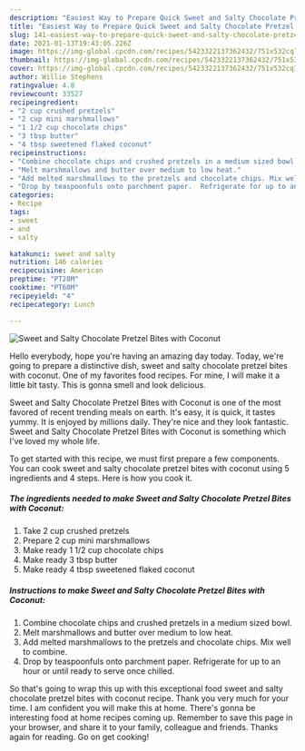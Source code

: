 ```yaml
---
description: "Easiest Way to Prepare Quick Sweet and Salty Chocolate Pretzel Bites with Coconut"
title: "Easiest Way to Prepare Quick Sweet and Salty Chocolate Pretzel Bites with Coconut"
slug: 141-easiest-way-to-prepare-quick-sweet-and-salty-chocolate-pretzel-bites-with-coconut
date: 2021-01-13T19:43:05.226Z
image: https://img-global.cpcdn.com/recipes/5423322137362432/751x532cq70/sweet-and-salty-chocolate-pretzel-bites-with-coconut-recipe-main-photo.jpg
thumbnail: https://img-global.cpcdn.com/recipes/5423322137362432/751x532cq70/sweet-and-salty-chocolate-pretzel-bites-with-coconut-recipe-main-photo.jpg
cover: https://img-global.cpcdn.com/recipes/5423322137362432/751x532cq70/sweet-and-salty-chocolate-pretzel-bites-with-coconut-recipe-main-photo.jpg
author: Willie Stephens
ratingvalue: 4.8
reviewcount: 33527
recipeingredient:
- "2 cup crushed pretzels"
- "2 cup mini marshmallows"
- "1 1/2 cup chocolate chips"
- "3 tbsp butter"
- "4 tbsp sweetened flaked coconut"
recipeinstructions:
- "Combine chocolate chips and crushed pretzels in a medium sized bowl."
- "Melt marshmallows and butter over medium to low heat."
- "Add melted marshmallows to the pretzels and chocolate chips. Mix well to combine."
- "Drop by teaspoonfuls onto parchment paper.  Refrigerate for up to an hour or until ready to serve once chilled."
categories:
- Recipe
tags:
- sweet
- and
- salty

katakunci: sweet and salty 
nutrition: 146 calories
recipecuisine: American
preptime: "PT28M"
cooktime: "PT60M"
recipeyield: "4"
recipecategory: Lunch

---
```



![Sweet and Salty Chocolate Pretzel Bites with Coconut](https://img-global.cpcdn.com/recipes/5423322137362432/751x532cq70/sweet-and-salty-chocolate-pretzel-bites-with-coconut-recipe-main-photo.jpg)

Hello everybody, hope you're having an amazing day today. Today, we're going to prepare a distinctive dish, sweet and salty chocolate pretzel bites with coconut. One of my favorites food recipes. For mine, I will make it a little bit tasty. This is gonna smell and look delicious.

Sweet and Salty Chocolate Pretzel Bites with Coconut is one of the most favored of recent trending meals on earth. It's easy, it is quick, it tastes yummy. It is enjoyed by millions daily. They're nice and they look fantastic. Sweet and Salty Chocolate Pretzel Bites with Coconut is something which I've loved my whole life.




To get started with this recipe, we must first prepare a few components. You can cook sweet and salty chocolate pretzel bites with coconut using 5 ingredients and 4 steps. Here is how you cook it.

<!--inarticleads1-->

##### The ingredients needed to make Sweet and Salty Chocolate Pretzel Bites with Coconut:

1. Take 2 cup crushed pretzels
1. Prepare 2 cup mini marshmallows
1. Make ready 1 1/2 cup chocolate chips
1. Make ready 3 tbsp butter
1. Make ready 4 tbsp sweetened flaked coconut




<!--inarticleads2-->

##### Instructions to make Sweet and Salty Chocolate Pretzel Bites with Coconut:

1. Combine chocolate chips and crushed pretzels in a medium sized bowl.
1. Melt marshmallows and butter over medium to low heat.
1. Add melted marshmallows to the pretzels and chocolate chips. Mix well to combine.
1. Drop by teaspoonfuls onto parchment paper.  Refrigerate for up to an hour or until ready to serve once chilled.




So that's going to wrap this up with this exceptional food sweet and salty chocolate pretzel bites with coconut recipe. Thank you very much for your time. I am confident you will make this at home. There's gonna be interesting food at home recipes coming up. Remember to save this page in your browser, and share it to your family, colleague and friends. Thanks again for reading. Go on get cooking!
